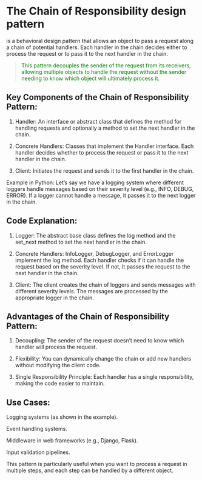 # The Chain of Responsibility design pattern
is a behavioral design pattern that allows an object to pass a request along a chain of potential handlers. Each handler in the chain decides either to process the request or to pass it to the next handler in the chain.

> <span style="color:green;">This pattern decouples the sender of the request from its receivers, allowing multiple objects to handle the request without the sender needing to know which object will ultimately process it.</span>

## Key Components of the Chain of Responsibility Pattern:
1. Handler: An interface or abstract class that defines the method for handling requests and optionally a method to set the next handler in the chain.

2. Concrete Handlers: Classes that implement the Handler interface. Each handler decides whether to process the request or pass it to the next handler in the chain.

3. Client: Initiates the request and sends it to the first handler in the chain.

Example in Python:
Let’s say we have a logging system where different loggers handle messages 
based on their severity level (e.g., INFO, DEBUG, ERROR). 
If a logger cannot handle a message, it passes it to the next logger in the chain.

## Code Explanation:
1. Logger: The abstract base class defines the log method and the set_next method to set the next handler in the chain.

2. Concrete Handlers: InfoLogger, DebugLogger, and ErrorLogger implement the log method. Each handler checks if it can handle the request based on the severity level. If not, it passes the request to the next handler in the chain.

3. Client: The client creates the chain of loggers and sends messages with different severity levels. The messages are processed by the appropriate logger in the chain.

## Advantages of the Chain of Responsibility Pattern:

1. Decoupling: The sender of the request doesn’t need to know which handler will process the request.

2. Flexibility: You can dynamically change the chain or add new handlers without modifying the client code.

3. Single Responsibility Principle: Each handler has a single responsibility, making the code easier to maintain.


## Use Cases:
Logging systems (as shown in the example).

Event handling systems.

Middleware in web frameworks (e.g., Django, Flask).

Input validation pipelines.

This pattern is particularly useful when you want to process a request in multiple steps, and each step can be handled by a different object.